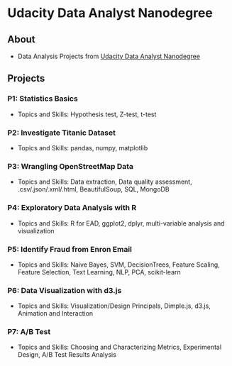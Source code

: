 # Udacity Data Analyst Nanodegree


## About
- Data Analysis Projects from [Udacity Data Analyst Nanodegree](https://www.udacity.com/course/data-analyst-nanodegree--nd002) 


## Projects

### P1: Statistics Basics
- Topics and Skills: Hypothesis test, Z-test, t-test

### P2: Investigate Titanic Dataset
- Topics and Skills: pandas, numpy, matplotlib

### P3: Wrangling OpenStreetMap Data
- Topics and Skills: Data extraction, Data quality assessment, .csv/.json/.xml/.html, BeautifulSoup, SQL, MongoDB

### P4: Exploratory Data Analysis with R
- Topics and Skills: R for EAD, ggplot2, dplyr, multi-variable analysis and visualization

### P5: Identify Fraud from Enron Email
- Topics and Skills: Naive Bayes, SVM, DecisionTrees, Feature Scaling, Feature Selection, Text Learning, NLP, PCA, scikit-learn

### P6: Data Visualization with d3.js
- Topics and Skills: Visualization/Design Principals, Dimple.js, d3.js, Animation and Interaction

### P7: A/B Test
- Topics and Skills: Choosing and Characterizing Metrics, Experimental Design, A/B Test Results Analysis